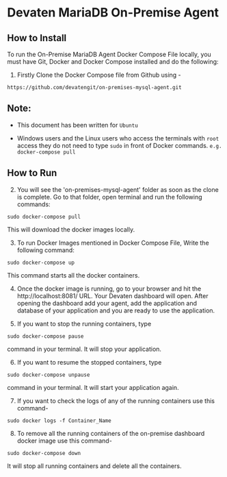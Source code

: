 # Devaten MariaDB On-Premise Agent

## How to Install <br />
   To run the On-Premise MariaDB Agent Docker Compose File locally, you must have Git, Docker and Docker Compose installed and do the following: <br />

1. Firstly Clone the Docker Compose file from Github using -

```
https://github.com/devatengit/on-premises-mysql-agent.git
``` 
## Note:

* This document has been written for ``` Ubuntu ```

* Windows users and the Linux users who access the terminals with ``` root ``` access they do not need to type ``` sudo ``` in front of Docker commands. ``` e.g. docker-compose pull ```

## How to Run

2. You will see the 'on-premises-mysql-agent' folder as soon as the clone is complete. Go to that folder, open terminal and run the following commands:

```
sudo docker-compose pull
```

This will download the docker images locally.

3. To run Docker Images mentioned in Docker Compose File, Write the following command:

```
sudo docker-compose up
```

This command starts all the docker containers.

4. Once the docker image is running, go to your browser and hit the http://localhost:8081/ URL. Your Devaten dashboard will open. After opening the dashboard add your agent, add the application and database of your application and you are ready to use the application.

5. If you want to stop the running containers, type

```
sudo docker-compose pause
```

command in your terminal. It will stop your application.

6. If you want to resume the stopped containers, type 

``` 
sudo docker-compose unpause 
```

command in your terminal. It will start your application again.

7. If you want to check the logs of any of the running containers use this command- 

``` 
sudo docker logs -f Container_Name 
```

8. To remove all the running containers of the on-premise dashboard docker image use this command- 

``` 
sudo docker-compose down 
``` 

It will stop all running containers and delete all the containers.

